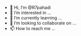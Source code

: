- 👋 Hi, I’m @R7pahadi
- 👀 I’m interested in ...
- 🌱 I’m currently learning ...
- 💞️ I’m looking to collaborate on ...
- 📫 How to reach me ...

<!---
R7pahadi/R7pahadi is a ✨ special ✨ repository because its `README.md` (this file) appears on your GitHub profile.
You can click the Preview link to take a look at your changes.

